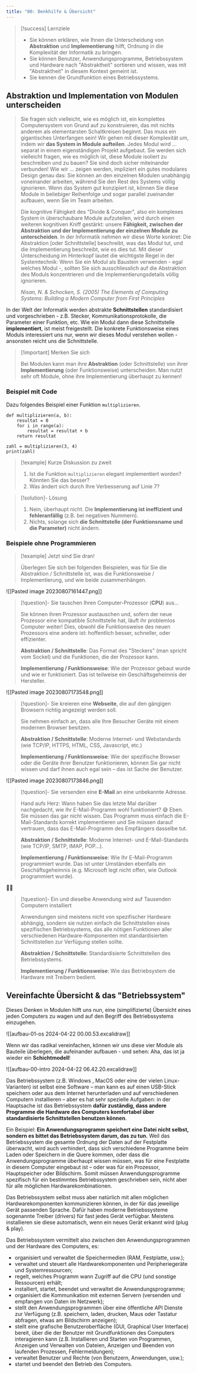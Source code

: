 ```yaml
---
title: "00: Denkhilfe & Übersicht"
---
```

> [!success] Lernziele
> 
> - Sie können erklären, wie Ihnen die Unterscheidung von **Abstraktion** und **Implementierung** hilft, Ordnung in die Komplexität der Informatik zu bringen.
> - Sie können Benutzer, Anwendungsprogramme, Betriebssystem und Hardware nach "Abstraktheit" sortieren und wissen, was mit "Abstraktheit" in diesem Kontext gemeint ist.
> - Sie kennen die Grundfunktion eines Betriebssystems.

## Abstraktion und Implementation von Modulen unterscheiden

> Sie fragen sich vielleicht, wie es möglich ist, ein komplettes Computersystem von Grund auf zu konstruieren, das mit nichts anderem als elementarsten Schaltkreisen beginnt. Das muss ein gigantisches Unterfangen sein! Wir gehen mit dieser Komplexität um, indem wir **das System in Module aufteilen**. Jedes Modul wird ... separat in einem eigenständigen Projekt aufgebaut. Sie werden sich vielleicht fragen, wie es möglich ist, diese Module isoliert zu beschreiben und zu bauen? Sie sind doch sicher miteinander verbunden! Wie wir ... zeigen werden, impliziert ein gutes modulares Design genau das: Sie können an den einzelnen Modulen unabhängig voneinander arbeiten, während Sie den Rest des Systems völlig ignorieren. Wenn das System gut konzipiert ist, können Sie diese Module in beliebiger Reihenfolge und sogar parallel zueinander aufbauen, wenn Sie im Team arbeiten.
> 
> Die kognitive Fähigkeit des "Divide & Conquer", also ein komplexes System in überschaubare Module aufzuteilen, wird durch einen weiteren kognitiven Kniff gestärkt: unsere **Fähigkeit, zwischen der Abstraktion und der Implementierung der einzelnen Module zu unterscheiden**. In der Informatik nehmen wir diese Worte konkret: Die Abstraktion \[oder Schnittstelle\] beschreibt, was das Modul tut, und die Implementierung beschreibt, wie es dies tut. Mit dieser Unterscheidung im Hinterkopf lautet die wichtigste Regel in der Systemtechnik: Wenn Sie ein Modul als Baustein verwenden - egal welches Modul -, sollten Sie sich ausschliesslich auf die Abstraktion des Moduls konzentrieren und die Implementierungsdetails völlig ignorieren.
> 
> *Nisan, N. & Schocken, S. (2005) The Elements of Computing Systems: Building a Modern Computer from First Principles*

In der Welt der Informatik werden abstrakte **Schnittstellen** standardisiert und vorgeschrieben - z.B. Stecker, Kommunikationsprotokolle, die Parameter einer Funktion, etc. Wie ein Modul dann diese Schnittstelle **implementiert**, ist meist freigestellt. Die konkrete Funktionsweise eines Moduls interessiert uns nur, wenn wir dieses Modul verstehen wollen - ansonsten reicht uns die Schnittstelle.


> [!important] Merken Sie sich
> 
> Bei Modulen kann man ihre **Abstraktion** (oder Schnittstelle) von ihrer **Implementierung** (oder Funktionsweise) unterscheiden. Man nutzt sehr oft Module, ohne ihre Implementierung überhaupt zu kennen!

### Beispiel mit Code

Dazu folgendes Beispiel einer Funktion `multiplizieren`.

```turtle
def multiplizieren(a, b):
	resultat = 0
	for i in range(a):
		resultat = resultat + b
	return resultat

zahl = multiplizieren(3, 4)
print(zahl)
```

> [!example] Kurze Diskussion zu zweit
> 
> 1. Ist die Funktion `multiplizieren` elegant implementiert worden? Könnten Sie das besser?
> 2. Was ändert sich durch Ihre Verbesserung auf Linie 7?

> [!solution]- Lösung
> 
> 1. Nein, überhaupt nicht. Die **Implementierung ist ineffizient und fehleranfällig** (z.B. bei negativen Nummern).
> 2. Nichts, solange sich **die Schnittstelle (der Funktionsname und die Parameter)** nicht ändern.

### Beispiele ohne Programmieren

> [!example] Jetzt sind Sie dran!
> 
> Überlegen Sie sich bei folgenden Beispielen, was für Sie die Abstraktion / Schnittstelle ist, was die Funktionsweise / Implementierung, und wie beide zusammenhängen.

![[Pasted image 20230807161447.png]]
> [!question]- Sie tauschen Ihren Computer-Prozessor (**CPU**) aus...
> 
> Sie können ihren Prozessor austauschen und, sofern der neue Prozessor eine kompatible Schnittstelle hat, läuft ihr problemlos Computer weiter! Dies, obwohl die Funktionsweise des neuen Prozessors eine andere ist: hoffentlich besser, schneller, oder effizienter.
> 
> **Abstraktion / Schnittstelle**: Das Format des "Steckers" (man spricht vom Sockel) und die Funktionen, die der Prozessor kann.
> 
> **Implementierung / Funktionsweise**: Wie der Prozessor  gebaut wurde und wie er funktioniert. Das ist teilweise ein Geschäftsgeheimnis der Hersteller.

![[Pasted image 20230807173548.png]]
> [!question]- Sie kreieren eine **Webseite**, die auf den gängigen Browsern richtig angezeigt werden soll.
>
>Sie nehmen einfach an, dass alle Ihre Besucher Geräte mit einem modernen Browser besitzen. 
>
>**Abstraktion / Schnittstelle**: Moderne Internet- und Webstandards (wie TCP/IP, HTTPS, HTML, CSS, Javascript, etc.)
>
>**Implementierung / Funktionsweise**: Wie der spezifische Browser oder die Geräte ihrer Benutzer funktionieren, können Sie gar nicht wissen und darf ihnen auch egal sein – das ist Sache der Benutzer.


![[Pasted image 20230807173846.png]]

> [!question]- Sie versenden eine **E-Mail** an eine unbekannte Adresse.
> 
> Hand aufs Herz: Wann haben Sie das letzte Mal darüber nachgedacht, wie Ihr E-Mail-Programm wohl funktioniert? 😅 Eben. Sie müssen das gar nicht wissen. Das Programm muss einfach die E-Mail-Standards korrekt implementieren und Sie müssen darauf vertrauen, dass das E-Mail-Programm des Empfängers dasselbe tut.
> 
> **Abstraktion / Schnittstelle**: Moderne Internet- und E-Mail-Standards (wie TCP/IP, SMTP, IMAP, POP...).
> 
> **Implementierung / Funktionsweise**: Wie Ihr E-Mail-Programm programmiert wurde. Das ist unter Umständen ebenfalls ein Geschäftsgeheimnis (e.g. Microsoft legt nicht offen, wie Outlook programmiert wurde).

🧑‍💻
> [!question]- Ein und dieselbe Anwendung wird auf Tausenden Computern installiert
> 
> Anwendungen sind meistens nicht von spezifischer Hardware abhängig, sondern sie nutzen einfach die Schnittstellen eines spezifischen Betriebsystems, das alle nötigen Funktionen aller verschiedenen Hardware-Komponenten mit standardisierten Schnittstellen  zur Verfügung stellen sollte.
> 
> **Abstraktion / Schnittstelle**: Standardisierte Schnittstellen des Betriebssystems.
> 
> **Implementierung / Funktionsweise**: Wie das Betriebsystem die Hardware mit Treibern bedient.

## Vereinfachte Übersicht & das "Betriebssystem"

Dieses Denken in Modulen hilft uns nun, eine (simplifizierte) Übersicht eines jeden Computers zu wagen und auf den Begriff des Betriebssystems einzugehen.

![[aufbau-01-os 2024-04-22 00.00.53.excalidraw]]

Wenn wir das radikal vereinfachen, können wir uns diese vier Module als Bauteile überlegen, die aufeinander aufbauen - und sehen: Aha, das ist ja wieder ein **Schichtmodell**!

![[aufbau-00-intro 2024-04-22 06.42.20.excalidraw]]

Das Betriebssystem (z.B. Windows , MacOS oder eine der vielen Linux-Varianten) ist selbst eine Software – man kann es auf einen USB-Stick speichern oder aus dem Internet herunterladen und auf verschiedenen Computern installieren – aber es hat sehr spezielle Aufgaben: in der Hauptsache ist das Betriebssystem **dafür zuständig, dass andere Programme die Hardware des Computers komfortabel über standardisierte Schnittstellen benutzen können**. 

Ein Beispiel: **Ein Anwendungsprogramm speichert eine Datei nicht selbst, sondern es bittet das Betriebssystem darum, das zu tun.** Weil das Betriebssystem die gesamte Ordnung der Daten auf der Festplatte überwacht, wird auch verhindert, dass sich verschiedene Programme beim Laden oder Speichern in die Quere kommen, oder dass die Anwendungsprogramme überhaupt wissen müssen, was für eine Festplatte in diesem Computer eingebaut ist – oder was für ein Prozessor, Hauptspeicher oder Bildschirm. Somit müssen Anwendungsprogramme spezifisch für ein bestimmtes Betriebssystem geschrieben sein, nicht aber für alle möglichen Hardwarekombinationen.

Das Betriebssystem selbst muss aber natürlich mit allen möglichen Hardwarekomponenten kommunizieren können, in der für das jeweilige Gerät passenden Sprache. Dafür haben moderne Betriebssysteme sogenannte Treiber (drivers) für fast jedes Gerät verfügbar. Meistens installieren sie diese automatisch, wenn ein neues Gerät erkannt wird (plug & play). 

Das Betriebssystem vermittelt also zwischen den Anwendungsprogrammen und der Hardware des Computers, es:

- organisiert und verwaltet die Speichermedien (RAM, Festplatte, usw.);
- verwaltet und steuert alle Hardwarekomponenten und Peripheriegeräte und Systemressourcen;
- regelt, welches Programm wann Zugriff auf die CPU (und sonstige Ressourcen) erhält;
- installiert, startet, beendet und verwaltet die Anwendungsprogramme;
- organisiert die Kommunikation mit externen Servern (versenden und empfangen von Daten im Netzwerk);
- stellt den Anwendungsprogrammen über eine öffentliche API Dienste zur Verfügung (z.B. speichern, laden, drucken, Maus oder Tastatur abfragen, etwas am Bildschirm anzeigen);
- stellt eine grafische Benutzeroberfläche (GUI, Graphical User Interface) bereit, über die der Benutzer mit Grundfunktionen des Computers interagieren kann (z.B. Installieren und Starten von Programmen, Anzeigen und Verwalten von Dateien, Anzeigen und Beenden von laufenden Prozessen, Fehlermeldungen);
- verwaltet Benutzer und Rechte (von Benutzern, Anwendungen, usw.);
- startet und beendet den Betrieb des Computers.

